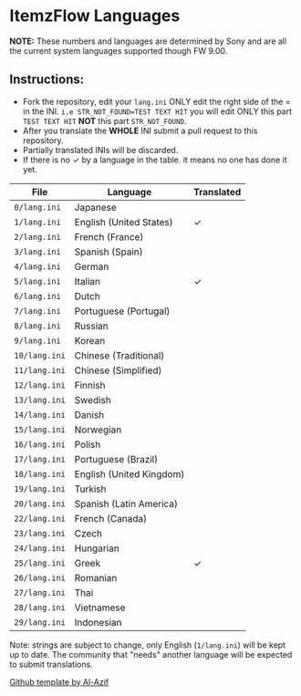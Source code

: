 # ItemzFlow Languages

**NOTE:** These numbers and languages are determined by Sony and are all the current system languages supported though FW 9.00.

## **Instructions:**

- Fork the repository, edit your `lang.ini` ONLY edit the right side of the = in the INI.
`i.e STR_NOT_FOUND=TEST TEXT HIT` you will edit ONLY this part `TEST TEXT HIT` **NOT** this part `STR_NOT_FOUND`.  
- After you translate the **WHOLE** INI submit a pull request to this repository.
- Partially translated INIs will be discarded.
- If there is no ✓ by a language in the table. it means no one has done it yet.

| File          | Language                 | Translated |
|---------------|--------------------------|------------|
| `0/lang.ini`  | Japanese                 |            |
| `1/lang.ini`  | English (United States)  | ✓          |
| `2/lang.ini`  | French (France)          |            |
| `3/lang.ini`  | Spanish (Spain)          |            |
| `4/lang.ini`  | German                   |            |
| `5/lang.ini`  | Italian                  | ✓          |
| `6/lang.ini`  | Dutch                    |            |
| `7/lang.ini`  | Portuguese (Portugal)    |            |
| `8/lang.ini`  | Russian                  |            |
| `9/lang.ini`  | Korean                   |            |
| `10/lang.ini` | Chinese (Traditional)    |            |
| `11/lang.ini` | Chinese (Simplified)     |            |
| `12/lang.ini` | Finnish                  |            |
| `13/lang.ini` | Swedish                  |            |
| `14/lang.ini` | Danish                   |            |
| `15/lang.ini` | Norwegian                |            |
| `16/lang.ini` | Polish                   |            |
| `17/lang.ini` | Portuguese (Brazil)      |            |
| `18/lang.ini` | English (United Kingdom) |            |
| `19/lang.ini` | Turkish                  |            |
| `20/lang.ini` | Spanish (Latin America)  |            |
| `22/lang.ini` | French (Canada)          |            |
| `23/lang.ini` | Czech                    |            |
| `24/lang.ini` | Hungarian                |            |
| `25/lang.ini` | Greek                    | ✓          |
| `26/lang.ini` | Romanian                 |            |
| `27/lang.ini` | Thai                     |            |
| `28/lang.ini` | Vietnamese               |            |
| `29/lang.ini` | Indonesian               |            |

Note: strings are subject to change, only English (`1/lang.ini`) will be kept up to date. The community that "needs" another language will be expected to submit translations.

[Github template by Al-Azif](https://github.com/Al-Azif/ps4-payload-guest-languages)
